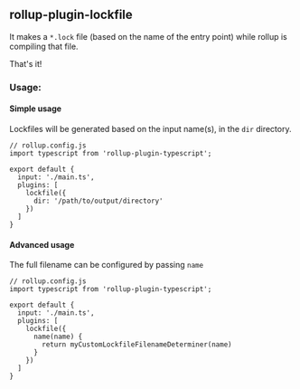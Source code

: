 ## rollup-plugin-lockfile

It makes a `*.lock` file (based on the name of the entry point) while rollup is compiling that file.

That's it!

### Usage:


#### Simple usage

Lockfiles will be generated based on the input name(s), in the `dir` directory.

```
// rollup.config.js
import typescript from 'rollup-plugin-typescript';

export default {
  input: './main.ts',
  plugins: [
    lockfile({
      dir: '/path/to/output/directory'
    })
  ]
}
```

#### Advanced usage

The full filename can be configured by passing `name`

```
// rollup.config.js
import typescript from 'rollup-plugin-typescript';

export default {
  input: './main.ts',
  plugins: [
    lockfile({
      name(name) {
        return myCustomLockfileFilenameDeterminer(name)
      }
    })
  ]
}
```
